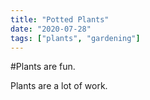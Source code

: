```yaml
---
title: "Potted Plants"
date: "2020-07-28"
tags: ["plants", "gardening"]
---
```


#Plants are fun.

Plants are a lot of work.